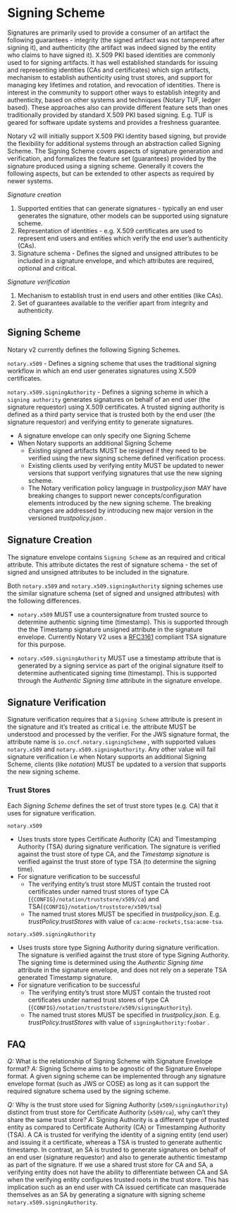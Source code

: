 # Signing Scheme

Signatures are primarily used to provide a consumer of an artifact the following guarantees - integrity (the signed artifact was not tampered after signing it), and authenticity (the artifact was indeed signed by the entity who claims to have signed it).
X.509 PKI based identities are commonly used to for signing artifacts.
It has well established standards for issuing and representing identities (CAs and certificates) which sign artifacts, mechanism to establish authenticity using trust stores, and support for managing key lifetimes and rotation, and revocation of identities.
There is interest in the community to support other ways to establish integrity and authenticity, based on other systems and techniques (Notary TUF, ledger based).
These approaches also can provide different feature sets than ones traditionally provided by standard X.509 PKI based signing.
E.g. TUF is geared for software update systems and provides a freshness guarantee.

Notary v2 will initially support X.509 PKI identity based signing, but provide the flexibility for additional systems through an abstraction called Signing Scheme.
The Signing Scheme covers aspects of signature generation and verification, and formalizes the feature set (guarantees) provided by the signature produced using a signing scheme.
Generally it covers the following aspects, but can be extended to other aspects as required by newer systems.

*Signature creation*

1. Supported entities that can generate signatures - typically an end user generates the signature, other models can be supported using signature scheme.
1. Representation of identities - e.g. X.509 certificates are used to represent end users and entities which verify the end user’s authenticity (CAs).
1. Signature schema - Defines the signed and unsigned attributes to be included in a signature envelope, and which attributes are required, optional and critical.

*Signature verification*

1. Mechanism to establish trust in end users and other entities (like CAs).
1. Set of guarantees available to the verifier apart from integrity and authenticity.

## Signing Scheme

Notary v2 currently defines the following Signing Schemes.

`notary.x509` - Defines a signing scheme that uses the traditional signing workflow in which an end user generates signatures using X.509 certificates.

`notary.x509.signingAuthority` - Defines a signing scheme in which a `signing authority` generates signatures on behalf of an end user (the signature requestor) using X.509 certificates. 
A trusted signing authority is defined as a third party service that is trusted both by the end user (the signature requestor) and verifying entity to generate signatures.

* A signature envelope can only specify one Signing Scheme
* When Notary supports an additional Signing Scheme
  * Existing signed artifacts MUST be resigned if they need to be verified using the new signing scheme defined verification process.
  * Existing clients used by verifying entity MUST be updated to newer versions that support verifying signatures that use the new signing scheme.
  * The Notary verification policy language in *trustpolicy.json* MAY have breaking changes to support newer concepts/configuration elements introduced by the new signing scheme.
  The breaking changes are addressed by introducing new major version in the versioned *trustpolicy.json* .

## Signature Creation

The signature envelope contains `Signing Scheme` as an required and critical attribute. 
This attribute dictates the rest of signature schema - the set of signed and unsigned attributes to be included in the signature.

Both `notary.x509` and `notary.x509.signingAuthority` signing schemes use the similar signature schema (set of signed and unsigned attributes) with the following differences.

* `notary.x509` MUST use a countersignature from trusted source to determine authentic signing time (timestamp). 
This is supported through the the Timestamp signature unsigned attribute in the signature envelope. Currently Notary V2 uses a [RFC3161](ietf-rfc3161) compliant TSA signature for this purpose.

* `notary.x509.signingAuthority` MUST use a timestamp attribute that is generated by a signing service as part of the original signature itself to determine authenticated signing time (timestamp).
This is supported through the *Authentic Signing time* attribute in the signature envelope.

## Signature Verification

Signature verification requires that a `Signing Scheme` attribute is present in the signature and it’s treated as critical i.e. the attribute MUST be understood and processed by the verifier.
For the JWS signature format, the attribute name is `io.cncf.notary.signingScheme` , with supported values `notary.x509` and `notary.x509.signingAuthority`.
Any other value will fail signature verification i.e when Notary supports an additional Signing Scheme, clients (like *notation*) MUST be updated to a version that supports the new signing scheme.

### Trust Stores

Each *Signing Scheme* defines the set of trust store types (e.g. CA) that it uses for signature verification.

`notary.x509`

* Uses trusts store types Certificate Authority (CA) and Timestamping Authority (TSA) during signature verification.
The signature is verified against the trust store of type CA, and the *Timestamp signature* is verified against the trust store of type TSA (to determine the signing time).
* For signature verification to be successful
  * The verifying entity’s trust store MUST contain the trusted root certificates under named trust stores of type CA (`{CONFIG}/notation/truststore/x509/ca`) and TSA(`{CONFIG}/notation/truststore/x509/tsa`)
  * The named trust stores MUST be specified in *trustpolicy.json*. E.g. *trustPolicy.trustStores* with value of `ca:acme-rockets,tsa:acme-tsa`.

`notary.x509.signingAuthority`

* Uses trusts store type Signing Authority during signature verification.
The signature is verified against the trust store of type Signing Authority.
The signing time is determined using the *Authentic Signing time* attribute in the signature envelope, and does not rely on a seperate TSA generated Timestamp signature.
* For signature verification to be successful
  * The verifying entity’s trust store MUST contain the trusted root certificates under named trust stores of type CA (`{CONFIG}/notation/truststore/x509/signingAuthority`).
  * The named trust stores MUST be specified in *trustpolicy.json*. E.g. *trustPolicy.trustStores* with value of `signingAuthority:foobar` .

## FAQ

*Q:* What is the relationship of Signing Scheme with Signature Envelope format?
*A:* Signing Scheme aims to be agnostic of the Signature Envelope format.
A given signing scheme can be implemented through any signature envelope format (such as JWS or COSE) as long as it can support the required signature schema used by the signing scheme.

*Q:* Why is the trust store used for Signing Authority (`x509/signingAuthority`) distinct from trust store for Certificate Authority (`x509/ca`), why can’t they share the same trust store?
*A:* Signing Authority is a different type of trusted entity as compared to Certificate Authority (CA) or Timestamping Authority (TSA).
A CA is trusted for verifying the identity of a signing entity (end user) and issuing it a certificate, whereas a TSA is trusted to generate authentic timestamp.
In contrast, an SA is trusted to generate signatures on behalf of an end user (signature requestor) and also to generate authentic timestamp as part of the signature.
If we use a shared trust store for CA and SA, a verifying entity does not have the ability to differentiate between CA and SA when the verifying entity configures trusted roots in the trust store.
This has implication such as an end user with CA issued certificate can masquerade themselves as an SA by generating a signature with signing scheme `notary.x509.signingAuthority`.

[ietf-rfc3161]: https://datatracker.ietf.org/doc/html/rfc3161#section-2.4.2
